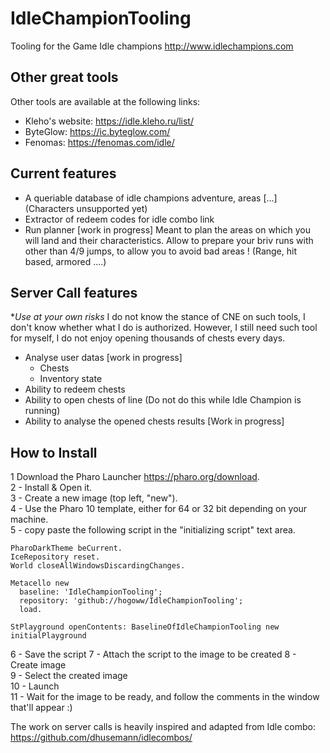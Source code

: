 # IdleChampionTooling

Tooling for the Game Idle champions http://www.idlechampions.com

## Other great tools
Other tools are available at the following links:
- Kleho's website: https://idle.kleho.ru/list/
- ByteGlow: https://ic.byteglow.com/
- Fenomas: https://fenomas.com/idle/

## Current features
- A queriable database of idle champions adventure, areas [...] (Characters unsupported yet)
- Extractor of redeem codes for idle combo link
- Run planner [work in progress]
  Meant to plan the areas on which you will land and their characteristics.
Allow to prepare your briv runs with other than 4/9 jumps, to allow you to avoid bad areas ! (Range, hit based, armored ....)

## Server Call features
**Use at your own risks*
I do not know the stance of CNE on such tools, I don't know whether what I do is authorized.
However, I still need such tool for myself, I do not enjoy opening thousands of chests every days.

- Analyse user datas [work in progress]
  - Chests
  - Inventory state
- Ability to redeem chests
- Ability to open chests of line (Do not do this while Idle Champion is running)
- Ability to analyse the opened chests results [Work in progress]

## How to Install
1  Download the Pharo Launcher https://pharo.org/download.  
2 - Install & Open it.  
3 - Create a new image (top left, "new").  
4 - Use the Pharo 10 template, either for 64 or 32 bit depending on your machine.  
5 - copy paste the following script in the "initializing script" text area.  

```smalltalk
PharoDarkTheme beCurrent.
IceRepository reset.
World closeAllWindowsDiscardingChanges.

Metacello new
  baseline: 'IdleChampionTooling';
  repository: 'github://hogoww/IdleChampionTooling';
  load.

StPlayground openContents: BaselineOfIdleChampionTooling new initialPlayground
```
6 - Save the script
7 - Attach the script to the image to be created
8 - Create image  
9 - Select the created image  
10 - Launch  
11 - Wait for the image to be ready, and follow the comments in the window that'll appear :) 



The work on server calls is heavily inspired and adapted from Idle combo: https://github.com/dhusemann/idlecombos/
